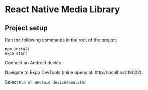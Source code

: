 # React Native Media Library

## Project setup
Run the following commands in the root of the project:
```
npm install
expo start
```
Connect an Android device.


Navigate to Expo DevTools (mine opens at: http://localhost:19002).


Select `Run on Android device/emulator`